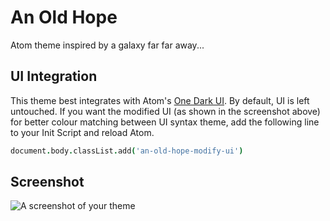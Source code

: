 # An Old Hope

Atom theme inspired by a galaxy far far away...

## UI Integration

This theme best integrates with Atom's [One Dark UI](https://atom.io/themes/one-dark-ui).  By default, UI is left untouched.  If you want the modified UI (as shown in the screenshot above) for better colour matching between UI syntax theme, add the following line to your Init Script and reload Atom.

```coffee
document.body.classList.add('an-old-hope-modify-ui')
```

## Screenshot

![A screenshot of your theme](https://raw.githubusercontent.com/JesseLeite/an-old-hope-syntax-atom/master/screenshot.png)
